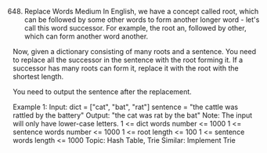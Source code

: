 648. Replace Words
Medium
In English, we have a concept called root, which can be followed by some other words to form another longer word - let's call this word successor. For example, the root an, followed by other, which can form another word another.

Now, given a dictionary consisting of many roots and a sentence. You need to replace all the successor in the sentence with the root forming it. If a successor has many roots can form it, replace it with the root with the shortest length.

You need to output the sentence after the replacement.

Example 1:
Input: dict = ["cat", "bat", "rat"]
sentence = "the cattle was rattled by the battery"
Output: "the cat was rat by the bat"
Note:
The input will only have lower-case letters.
1 <= dict words number <= 1000
1 <= sentence words number <= 1000
1 <= root length <= 100
1 <= sentence words length <= 1000
Topic: Hash Table, Trie
Similar: Implement Trie
